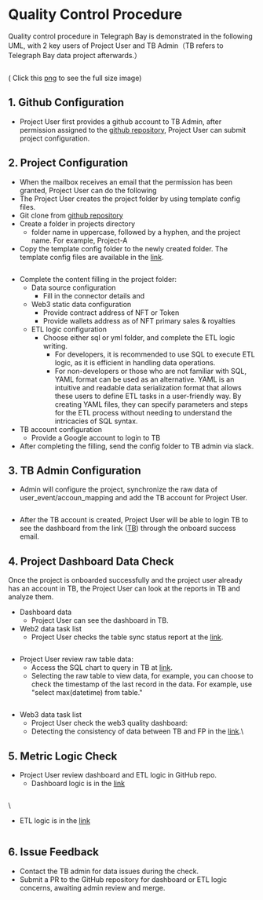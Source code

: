 # Quality Control Procedure

Quality control procedure in Telegraph Bay is demonstrated in the following UML, with 2 key users of Project User and TB Admin（TB refers to Telegraph Bay data project afterwards.）&#x20;

<figure><img src="https://lh7-rt.googleusercontent.com/docsz/AD_4nXesh487EgLFHYb2TMf5z1PKue7LIIsa0TOHON_T6BFF9bQLI1W8fA6Tl5CPzMcUSljllbIGzXonyS8e6orD7Ie2EZBisjN-KMir7q2b4WLNZztHVXx49ovP9a1hKPeoc5OxuwC_zYDZWYtXKgFUaIVNssWj?key=eb3pMwPYPcjLQyC-gze8Ow" alt=""><figcaption></figcaption></figure>

( Click this [png](https://www.plantuml.com/plantuml/png/jLF1RXGn3BtFLrWz5mvmMsbHeKK8gKYbb1iNJ-AT3Sqa8N5sjN_Fn9CPKfOA2ObRP3y_lnVRLuanSXvjnuOjmUVhhkjGiOzmSHVzTr8CNnF52y048NVAMpl5Z7S9BcwG4UufUCdgk1G-l0FKet4IPjtrFZkDyIIP6qpxtcFKDTi_JIll70dD5phKlgnIfv6nnqG2-gYefpZCITFa5iatDJBBJbsttS87m_lSmxLtEpFaYCK4RBTToF3Y3R3UG8Z-O3J1C2DHgKaPTwmN0APa1hVa8mKFWU9efh1tfKVj_rmJ7JTWGFkZinurC8t18XCeWLTGo1lO6MVIliR1k9sFuynbpIE15d6KagGkuPkRa1nHSRg4zm-tOFrWrFIwVjdOI-Gqy9uMsfstcYAmXpemiJ2ztvRtcOVc7vOK2LsefXkrW4uBwzClL6a3J8cD6neFtHIlp6isPScrXNKpfD1faCM5T79ghYy_Dw46OeXuXB8Jq9yW-HmLDMirgrnhs6mWuO64gP1oJiBFPgJ4E8QgGSSYOHmDDpzSoNHSLUQWVqsq25YMIOvcjQf4giDOm2E6C9ckdEc7BNMDpYgJs1Q1vLOqCFQM9DkQ4CZp7bZtauazgKVvdmP-3bWxwULWAwRif_DiTgUAN07IKqoqjx0Ul5nbhMdlxep6k6btclp1q16ErB-QLJEcHx0cyHyWht-3526VYADHS5k4jUsNgKOgrSrKPRroNqQDS7TVVJVG40KpKXpeFmuVS43ZpfGsF_KFUjj9LxtdewvJd40LM_Uh2Kk7lrDSaTDvj3y1) to see the full size image)



## 1. Github Configuration

* Project User first provides a github account to TB Admin, after permission assigned to the [github repository](https://github.com/telegraphbay/data-model/), Project User can submit project configuration.



## 2. Project Configuration

* When the mailbox receives an email that the permission has been granted, Project User can do the following
* The Project User creates the project folder by using template config files.&#x20;
* Git clone from [github repository](https://github.com/telegraphbay/data-model/)
* Create a folder in projects directory
  * folder name in uppercase, followed by a hyphen,  and the project name. For example, Project-A
* Copy the template config folder to the newly created folder. The template config files are available in the [link](https://github.com/telegraphbay/data-model/tree/main/config).

<figure><img src="https://lh7-rt.googleusercontent.com/docsz/AD_4nXfWZ2FjNoMHQzNfkLC3QGxbPS_PDhAkub4oXijQxYdg2Giu8RTvyVZNVD3UaEPr1wJyaskOWuX94P91xB-T1HPNK-voFI05MtYf7GSHfrp_YVHWY9AvwNbALpFXNjlFFGAUzQP1SholoWTsO_cPpo7OBSts?key=eb3pMwPYPcjLQyC-gze8Ow" alt=""><figcaption></figcaption></figure>



* Complete the content filling in the project folder:
  * Data source configuration
    * Fill in the connector details and&#x20;
  * Web3 static data configuration
    * Provide contract address of NFT or Token
    * Provide wallets address as of NFT primary sales & royalties
  * ETL logic configuration
    * Choose either sql or yml folder, and complete the ETL logic writing.&#x20;
      * For developers, it is recommended to use SQL to execute ETL logic, as it is efficient in handling data operations.&#x20;
      * For non-developers or those who are not familiar with SQL, YAML format can be used as an alternative. YAML is an intuitive and readable data serialization format that allows these users to define ETL tasks in a user-friendly way. By creating YAML files, they can specify parameters and steps for the ETL process without needing to understand the intricacies of SQL syntax.
* TB account configuration
  * Provide a Google account to login to TB
* After completing the filling, send the config folder to TB admin via slack.



## 3. TB Admin Configuration&#x20;

* Admin will configure the project, synchronize the raw data of user\_event/accoun\_mapping and add the TB account for Project User.&#x20;

<figure><img src="https://lh7-rt.googleusercontent.com/docsz/AD_4nXeUv4MJtJBM_dSUwUL_5dzyk6qmXA5J3EXGu9jzEv4-xkUpEfikYP-6R4wkO6XcDW5QcpH4USkYnxMFyPbYBwGcDGhCRCsbhB6vrGF9rjqjHajsdMtzMYzImMQHXSuTj25PdFxUQlxjDwHktru5dF0mXkzG?key=eb3pMwPYPcjLQyC-gze8Ow" alt=""><figcaption></figcaption></figure>

* After the TB account is created, Project User will be able to login TB to see the dashboard from the link ([TB](https://www.telegraphbay.app/))  through the onboard success email.



## 4. Project Dashboard Data Check

Once the project is onboarded successfully and the project user already has an account in TB, the Project User can look at the reports in TB and analyze them.

* Dashboard data
  * Project User can see the dashboard in TB.
* Web2 data task list
  * Project User checks the table sync status report at the [link](https://www.staging.telegraphbay.app/ab/dashboard/@Bond/QC-Job-Status-Dashboad).

<figure><img src="https://lh7-rt.googleusercontent.com/docsz/AD_4nXeS4EhdXodr6amueHZT_MsUXF3Pflg50Qf4Kh1Br3djFbe4aRH5Jg7LPlQZgT5vfdsrVSUMR18zfuk7TK8_AdQd8l4vq_Nsr8r_U4rdajnhnEgtUdZZXeAZaYpbC3ItPT3fuoZYU6rTiPCc-GcxHtGgczMM?key=eb3pMwPYPcjLQyC-gze8Ow" alt=""><figcaption></figcaption></figure>

* Project User review raw table data:
  * Access the SQL chart to query in TB at [link](https://www.staging.telegraphbay.app/ab/chart#eyJkYXRhc2V0X3F1ZXJ5Ijp7ImRhdGFiYXNlIjpudWxsLCJuYXRpdmUiOnsicXVlcnkiOiIiLCJ0ZW1wbGF0ZS10YWdzIjp7fX0sInR5cGUiOiJuYXRpdmUifSwiZGlzcGxheSI6InRhYmxlIiwicGFyYW1ldGVycyI6W10sInZpc3VhbGl6YXRpb25fc2V0dGluZ3MiOnt9fQ==).
  * Selecting the raw table to view data, for example, you can choose to check the timestamp of the last record in the data. For example, use "select max(datetime) from table."

<figure><img src="https://lh7-rt.googleusercontent.com/docsz/AD_4nXc1qC3Su3U3fOzcruiRDMUz0_15kui3R-wwL3CJF6DgAqPg2X6BRvdSVlpbItbfaxNq_cS5Kt74Cz3ZP8OXn1IZS3GKg04NHfLEECzTRLixgN_AW_p1yoUGvez4Q5s2g_62XMygrSqK-8VcrWLMh70QAvIj?key=eb3pMwPYPcjLQyC-gze8Ow" alt=""><figcaption></figcaption></figure>

* Web3 data task list
  * Project User check the web3 quality dashboard:
  * Detecting the consistency of data between TB and FP in the [link](https://www.footprint.network/@Bond/Ani-indicator-dashboard).\


## 5. Metric Logic Check

* Project User review dashboard and ETL logic in GitHub repo.
  * Dashboard logic is in the [link](https://github.com/telegraphbay/data-model/projects/%7B%7Bproject%7D%7D/Dashboard-Logic)

<figure><img src="https://lh7-rt.googleusercontent.com/docsz/AD_4nXeBjfO182t3hIdbnOpxAZZghqsRdIioqep-5GHEXwmAxb894PaRCRbqa6ZP9ZDi4fLDFB0tolpfJcv9_uXMCdm86dnJEKr3dA__-l3Gt2GoTWcwh2_bcS5XTFp8XvqaLs8t8V-eshAV05u08XLbrYBC0UIK?key=eb3pMwPYPcjLQyC-gze8Ow" alt=""><figcaption></figcaption></figure>

\


* ETL logic is in the [link](https://github.com/telegraphbay/data-model/projects/%7B%7Bproject%7D%7D/ETL-Logic)

<figure><img src="https://lh7-rt.googleusercontent.com/docsz/AD_4nXflOBxzgnnYRxdlr1D6tE3YaNkNMO3Ds4jCEqZksRO3rxIW2FMRfzPWn7j80nsK97UC1rCDsXkVWmS_YCz0tAGhQYbPU_Km5xeNOhhtH898xsY7ObkXe7Zf2HAsaZaQc05TBVsAz2kAqTCc34lBhqWJjXLP?key=eb3pMwPYPcjLQyC-gze8Ow" alt=""><figcaption></figcaption></figure>

## 6. Issue Feedback

* Contact the TB admin for data issues during the check.
* Submit a PR to the GitHub repository for dashboard or ETL logic concerns, awaiting admin review and merge.
